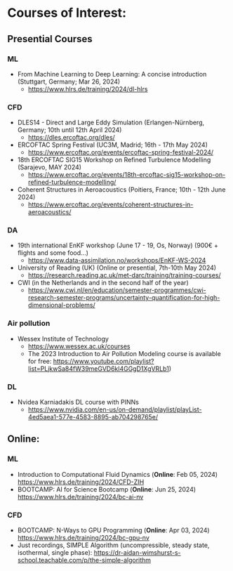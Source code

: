 # Courses of Interest:

## Presential Courses

### ML
- From Machine Learning to Deep Learning: A concise introduction (Stuttgart, Germany; Mar 26, 2024)
  - https://www.hlrs.de/training/2024/dl-hlrs
### CFD
- DLES14 - Direct and Large Eddy Simulation (Erlangen-Nürnberg, Germany; 10th until 12th April 2024)
  - https://dles.ercoftac.org/dles/
- ERCOFTAC Spring Festival (UC3M, Madrid; 16th - 17th May 2024)
  - https://www.ercoftac.org/events/ercoftac-spring-festival-2024/
- 18th ERCOFTAC SIG15 Workshop on Refined Turbulence Modelling (Sarajevo, MAY 2024)
  - https://www.ercoftac.org/events/18th-ercoftac-sig15-workshop-on-refined-turbulence-modelling/
- Coherent Structures in Aeroacoustics (Poitiers, France; 10th - 12th June 2024)
  - https://www.ercoftac.org/events/coherent-structures-in-aeroacoustics/
### DA
- 19th international EnKF workshop (June 17 - 19, Os, Norway) (900€ + flights and some food...)
  - https://www.data-assimilation.no/workshops/EnKF-WS-2024
- University of Reading (UK) (Online or presential, 7th-10th May 2024)
  - https://research.reading.ac.uk/met-darc/training/training-courses/
- CWI (in the Netherlands and in the second half of the year)
  - https://www.cwi.nl/en/education/semester-programmes/cwi-research-semester-programs/uncertainty-quantification-for-high-dimensional-problems/
### Air pollution
- Wessex Institute of Technology
  - https://www.wessex.ac.uk/courses
  - The 2023 Introduction to Air Pollution Modeling course is available for free: https://www.youtube.com/playlist?list=PLjkwSa84fW39meGVD6kl4GGgD1XgVRLb1)
### DL
- Nvidea Karniadakis DL course with PINNs
  - https://www.nvidia.com/en-us/on-demand/playlist/playList-4ed5aea1-577e-4583-8895-ab704298765e/
## Online:
### ML
- Introduction to Computational Fluid Dynamics (**Online**: Feb 05, 2024) https://www.hlrs.de/training/2024/CFD-ZIH
- BOOTCAMP: AI for Science Bootcamp (**Online**: Jun 25, 2024) https://www.hlrs.de/training/2024/bc-ai-nv
### CFD
- BOOTCAMP: N-Ways to GPU Programming (**Online**: Apr 03, 2024) https://www.hlrs.de/training/2024/bc-gpu-nv
- Just recordings, SIMPLE Algorithm (uncompressible, steady state, isothermal, single phase): https://dr-aidan-wimshurst-s-school.teachable.com/p/the-simple-algorithm
